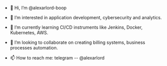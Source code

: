 - 👋 Hi, I’m @alexarlord-boop
- 👀 I’m interested in application development, cybersecurity and analytics.

- 🌱 I’m currently learning CI/CD instruments like Jenkins, Docker, Kubernetes, AWS.
- 💞️ I’m looking to collaborate on creating billing systems, business processes automation.
- 📫 How to reach me: telegram -- @alexarlord

